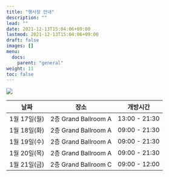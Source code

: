 ```yaml
---
title: "행사장 안내"
description: ""
lead: ""
date: 2021-12-13T15:04:06+09:00
lastmod: 2021-12-13T15:04:06+09:00
draft: false
images: []
menu: 
  docs:
    parent: "general"
weight: 11
toc: false
---
```


<img src='../map_interior.png'>

| 날짜 | 장소 | 개방시간  |
|:---:|:---:|:---:|
|1월 17일(월)|2층 Grand Ballroom A|13:00 - 21:30|
|1월 18일(화)|2층 Grand Ballroom A|09:00 - 21:30|
|1월 19일(수)|2층 Grand Ballroom A|09:00 - 21:30|
|1월 20일(목)|2층 Grand Ballroom A|09:00 - 21:30|
|1월 21일(금)|2층 Grand Ballroom C|09:00 - 12:00|